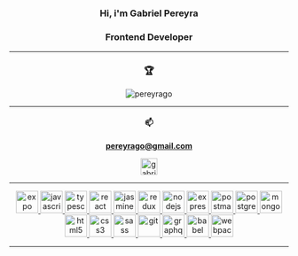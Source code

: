 <h3 align="center">Hi, i'm Gabriel Pereyra</h3>
<h3 align="center">Frontend Developer</h3>

<hr/>
<h3 align="center">🏆</h3>
<p align="center"> <img src="https://github-profile-trophy.vercel.app/?username=pereyrago&row=1&column=3" alt="pereyrago" /></p>
<hr/>
<div align="center">

#### 📫

**[pereyrago@gmail.com](mailto:pereyrago@gmail.com)**

<a href="https://www.linkedin.com/in/gabi-pereyra/" target="blank"><img align="center" src="https://external-content.duckduckgo.com/iu/?u=https%3A%2F%2Ftse1.mm.bing.net%2Fth%3Fid%3DOIP.vjRRQsdSmOoyX9RMgngIAwHaHa%26pid%3DApi&f=1" alt="gabriel-pereyra" height="30" width="30" /></a>

<hr/>

<p align="center"> 
  <a href="https://expo.io/" target="_blank"> <img src="https://play-lh.googleusercontent.com/algsmuhitlyCU_Yy3IU7-7KYIhCBwx5UJG4Bln-hygBjjlUVCiGo1y8W5JNqYm9WW3s" alt="expo" width="40" height="40"/> </a>
  <a href="https://developer.mozilla.org/en-US/docs/Web/JavaScript" target="_blank"> <img src="https://external-content.duckduckgo.com/iu/?u=https%3A%2F%2Fraw.githubusercontent.com%2Fvoodootikigod%2Flogo.js%2Fmaster%2Fjs.png&f=1&nofb=1" alt="javascript" width="40" height="40"/> </a>
  <a href="https://nextjs.org/" target="_blank"> <img src="https://cdn.auth0.com/blog/logos/nextjs-logo.png" alt="typescript" width="40" height="40"/> </a>
  <a href="https://reactjs.org/" target="_blank"> <img src="https://external-content.duckduckgo.com/iu/?u=https%3A%2F%2Ftse1.mm.bing.net%2Fth%3Fid%3DOIP.WA_9JsyqFkge2HwYKcdJQwHaFO%26pid%3DApi&f=1" alt="react" width="40" height="40"/> </a> 
   <a href="https://reactnative.dev/" target="_blank"> <img src="https://raw.githubusercontent.com/kristerkari/react-native-svg-transformer/master/images/react-native-logo.png" alt="jasmine" width="40" height="40"/> </a>    
  <a href="https://redux.js.org" target="_blank"> <img src="https://external-content.duckduckgo.com/iu/?u=https%3A%2F%2Fraw.githubusercontent.com%2Freduxjs%2Fredux%2Fmaster%2Flogo%2Flogo.png&f=1&nofb=1" alt="redux" width="40" height="40"/> </a> 
  <a href="https://nodejs.org" target="_blank"> <img src="https://external-content.duckduckgo.com/iu/?u=https%3A%2F%2Ftse2.mm.bing.net%2Fth%3Fid%3DOIP.xQJlilCdJ7U2ebPvc8DYLwHaIJ%26pid%3DApi&f=1" alt="nodejs" width="40" height="40"/> </a> 
  <a href="https://expressjs.com" target="_blank"> <img src="https://external-content.duckduckgo.com/iu/?u=https%3A%2F%2Favatars1.githubusercontent.com%2Fu%2F5658226%3Fs%3D200%26v%3D4&f=1&nofb=1" alt="express" width="40" height="40"/> </a>
  <a href="https://postman.com" target="_blank"> <img src="https://www.vectorlogo.zone/logos/getpostman/getpostman-icon.svg" alt="postman" width="40" height="40"/> </a>
  <a href="https://www.postgresql.org" target="_blank"> <img src="https://external-content.duckduckgo.com/iu/?u=https%3A%2F%2Fupload.wikimedia.org%2Fwikipedia%2Fcommons%2Fthumb%2F2%2F29%2FPostgresql_elephant.svg%2F1200px-Postgresql_elephant.svg.png&f=1&nofb=1" alt="postgresql" width="40" height="40"/> </a>
  <a href="https://www.mongodb.com/" target="_blank"> <img src="https://external-content.duckduckgo.com/iu/?u=https%3A%2F%2Fcdn.iconscout.com%2Ficon%2Ffree%2Fpng-256%2Fmongodb-3-1175138.png&f=1&nofb=1" alt="mongodb" width="40" height="40"/> </a>
  <a href="https://www.w3.org/html/" target="_blank"> <img src="https://maxcdn.icons8.com/Share/icon/Logos/html_51600.png" alt="html5" width="40" height="40"/> </a>
  <a href="https://www.w3schools.com/css/" target="_blank"> <img src="https://maxcdn.icons8.com/Share/icon/Logos/css31600.png" alt="css3" width="40" height="40"/> </a>
    <a href="https://sass-lang.com" target="_blank"> <img src="https://d2eip9sf3oo6c2.cloudfront.net/tags/images/000/001/057/thumb/scsslogo.png" alt="sass" width="40" height="40"/> </a>
  <a href="https://git-scm.com/" target="_blank"> <img src="https://www.vectorlogo.zone/logos/git-scm/git-scm-icon.svg" alt="git" width="40" height="40"/> </a>
  <a href="https://graphql.org" target="_blank"> <img src="https://www.vectorlogo.zone/logos/graphql/graphql-icon.svg" alt="graphql" width="40" height="40"/> </a>
  <a href="https://babeljs.io/" target="_blank"> <img src="https://www.vectorlogo.zone/logos/babeljs/babeljs-icon.svg" alt="babel" width="40" height="40"/> </a>
  <a href="https://webpack.js.org" target="_blank"> <img src="https://external-content.duckduckgo.com/iu/?u=https%3A%2F%2Fraw.githubusercontent.com%2Fwebpack%2Fmedia%2Fmaster%2Flogo%2Ficon-square-big.png&f=1&nofb=1" alt="webpack" width="40" height="40"/> </a>
</p>
<hr/>

<p align="center">
